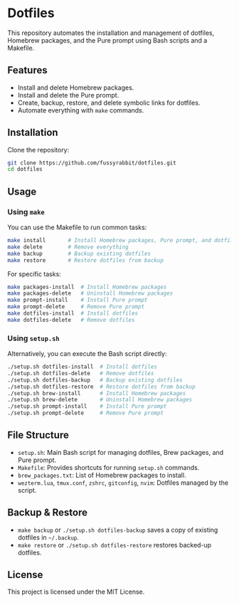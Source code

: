 # Dotfiles

This repository automates the installation and management of dotfiles, Homebrew packages, and the Pure prompt using Bash scripts and a Makefile.

## Features
- Install and delete Homebrew packages.
- Install and delete the Pure prompt.
- Create, backup, restore, and delete symbolic links for dotfiles.
- Automate everything with `make` commands.

## Installation
Clone the repository:
```sh
git clone https://github.com/fussyrabbit/dotfiles.git
cd dotfiles
```

## Usage
### Using `make`
You can use the Makefile to run common tasks:
```sh
make install       # Install Homebrew packages, Pure prompt, and dotfiles
make delete        # Remove everything
make backup        # Backup existing dotfiles
make restore       # Restore dotfiles from backup
```

For specific tasks:
```sh
make packages-install  # Install Homebrew packages
make packages-delete   # Uninstall Homebrew packages
make prompt-install    # Install Pure prompt
make prompt-delete     # Remove Pure prompt
make dotfiles-install  # Install dotfiles
make dotfiles-delete   # Remove dotfiles
```

### Using `setup.sh`
Alternatively, you can execute the Bash script directly:
```sh
./setup.sh dotfiles-install  # Install dotfiles
./setup.sh dotfiles-delete   # Remove dotfiles
./setup.sh dotfiles-backup   # Backup existing dotfiles
./setup.sh dotfiles-restore  # Restore dotfiles from backup
./setup.sh brew-install      # Install Homebrew packages
./setup.sh brew-delete       # Uninstall Homebrew packages
./setup.sh prompt-install    # Install Pure prompt
./setup.sh prompt-delete     # Remove Pure prompt
```

## File Structure
- `setup.sh`: Main Bash script for managing dotfiles, Brew packages, and Pure prompt.
- `Makefile`: Provides shortcuts for running `setup.sh` commands.
- `brew_packages.txt`: List of Homebrew packages to install.
- `wezterm.lua`, `tmux.conf`, `zshrc`, `gitconfig`, `nvim`: Dotfiles managed by the script.

## Backup & Restore
- `make backup` or `./setup.sh dotfiles-backup` saves a copy of existing dotfiles in `~/.backup`.
- `make restore` or `./setup.sh dotfiles-restore` restores backed-up dotfiles.

## License
This project is licensed under the MIT License.
